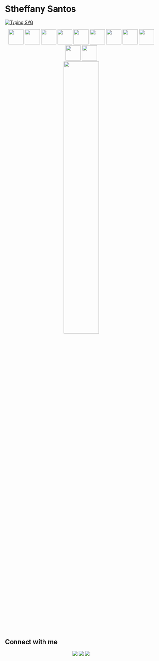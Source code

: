 # Stheffany Santos

[![Typing SVG](https://readme-typing-svg.herokuapp.com/?color=de3163&size=30&center=true&vCenter=true&width=1000&lines=Hi,+I'm+Stheffany+Santos;Computer+Science+Student;Frontend+%26+Backend+Developer;Always+Learning+New+Things)](https://git.io/typing-svg)

<div align="center">

<img src="https://cdn.jsdelivr.net/gh/devicons/devicon/icons/java/java-original.svg" height="50" />
<img src="https://cdn.jsdelivr.net/gh/devicons/devicon/icons/javascript/javascript-original.svg" height="50" />
<img src="https://cdn.jsdelivr.net/gh/devicons/devicon/icons/nodejs/nodejs-original.svg" height="50" />
<img src="https://cdn.jsdelivr.net/gh/devicons/devicon/icons/python/python-original.svg" height="50" />
<img src="https://cdn.jsdelivr.net/gh/devicons/devicon/icons/vuejs/vuejs-original.svg" height="50" />
<img src="https://cdn.jsdelivr.net/gh/devicons/devicon/icons/react/react-original.svg" height="50" />
<img src="https://cdn.jsdelivr.net/gh/devicons/devicon/icons/nextjs/nextjs-original.svg" height="50" />
<img src="https://cdn.jsdelivr.net/gh/devicons/devicon/icons/postgresql/postgresql-original.svg" height="50" />
<img src="https://cdn.jsdelivr.net/gh/devicons/devicon/icons/mongodb/mongodb-original.svg" height="50" />
<img src="https://cdn.jsdelivr.net/gh/devicons/devicon/icons/mysql/mysql-original.svg" height="50" />
<img src="https://cdn.jsdelivr.net/gh/devicons/devicon/icons/figma/figma-original.svg" height="50" />

<div align="center">
  <img width="48%" src="https://github-readme-stats.vercel.app/api/top-langs/?username=stheffanysantos&layout=compact&hide_border=true&title_color=de3163&text_color=c9d1d9&bg_color=0d1117"/>
</div>

</div>

## Connect with me
<div align="center">
  <a href="https://instagram.com/tetscode" target="_blank"><img src="https://img.shields.io/badge/-Instagram-de3163?style=for-the-badge&logo=instagram&logoColor=white"/></a>
  <a href="mailto:stheffany.sts@gmail.com"><img src="https://img.shields.io/badge/-Gmail-0D1117?style=for-the-badge&logo=gmail&logoColor=white"/></a>
  <a href="https://www.linkedin.com/in/stheffany-santos/" target="_blank"><img src="https://img.shields.io/badge/-LinkedIn-0D1117?style=for-the-badge&logo=linkedin&logoColor=0A66C2"/></a>
</div>
